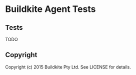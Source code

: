 # Buildkite Agent Tests

## Tests

TODO

## Copyright

Copyright (c) 2015 Buildkite Pty Ltd. See LICENSE for details.
